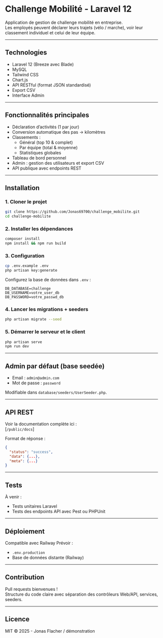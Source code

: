 # Challenge Mobilité - Laravel 12

Application de gestion de challenge mobilité en entreprise.  
Les employés peuvent déclarer leurs trajets (vélo / marche), voir leur classement individuel et celui de leur équipe.

---

## Technologies

- Laravel 12 (Breeze avec Blade)
- MySQL
- Tailwind CSS
- Chart.js
- API RESTful (format JSON standardisé)
- Export CSV
- Interface Admin

---

## Fonctionnalités principales

- Déclaration d’activités (1 par jour)
- Conversion automatique des pas → kilomètres
- Classements :
  - Général (top 10 & complet)
  - Par équipe (total & moyenne)
  - Statistiques globales
- Tableau de bord personnel
- Admin : gestion des utilisateurs et export CSV
- API publique avec endpoints REST

---

## Installation

### 1. Cloner le projet

```bash
git clone https://github.com/Jonas69700/challenge_mobilite.git
cd challenge-mobilite
```

### 2. Installer les dépendances

```bash
composer install
npm install && npm run build
```

### 3. Configuration

```bash
cp .env.example .env
php artisan key:generate
```

Configurez la base de données dans `.env` :

```
DB_DATABASE=challenge
DB_USERNAME=votre_user_db
DB_PASSWORD=votre_passwd_db
```

### 4. Lancer les migrations + seeders

```bash
php artisan migrate --seed
```

### 5. Démarrer le serveur et le client

```bash
php artisan serve
npm run dev
```

---

## Admin par défaut (base seedée)

- Email : `admin@admin.com`
- Mot de passe : `password`

Modifiable dans `database/seeders/UserSeeder.php`.

---

## API REST

Voir la documentation complète ici :  
[`/public/docs`]

Format de réponse :
```json
{
  "status": "success",
  "data": {...},
  "meta": {...}
}
```

---

## Tests

À venir :  
- Tests unitaires Laravel
- Tests des endpoints API avec Pest ou PHPUnit

---

## Déploiement

Compatible avec Railway
Prévoir :
- `.env.production`
- Base de données distante (Railway)

---

## Contribution

Pull requests bienvenues !  
Structure du code claire avec séparation des contrôleurs Web/API, services, seeders.

---

## Licence

MIT © 2025 - Jonas Flacher / démonstration